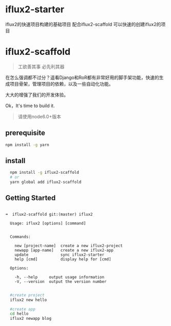 # iflux2-starter

iflux2的快速项目构建的基础项目
配合iflux2-scaffold 可以快速的创建iflux2的项目


# iflux2-scaffold

> 工欲善其事 必先利其器

在怎么强调都不过分？遥看Django和RoR都有非常好用的脚手架功能，快速的生成项目骨架，管理项目的依赖，以及一些自动化功能。

大大的增强了我们的开发体验。

Ok，It's time to build it.

> 请使用node6.0+版本

## prerequisite

```sh
npm install -g yarn
```


## install

```sh
  npm install -g iflux2-scaffold
  # or
  yarn global add iflux2-scaffold
```

## Getting Started

```text

➜  iflux2-scaffold git:(master) iflux2

  Usage: iflux2 [options] [command]


  Commands:

    new [project-name]  create a new iflux2-project
    newapp [app-name]   create a new iflux2-app
    update              sync iflux2-starter
    help [cmd]          display help for [cmd]

  Options:

    -h, --help     output usage information
    -V, --version  output the version number
```


```sh

  #create project
  iflux2 new hello

  #create app
  cd hello
  iflux2 newapp blog
 ```

